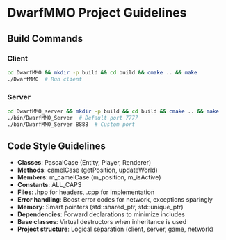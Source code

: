 # DwarfMMO Project Guidelines

## Build Commands
### Client
```bash
cd DwarfMMO && mkdir -p build && cd build && cmake .. && make
./DwarfMMO  # Run client
```

### Server
```bash
cd DwarfMMO_server && mkdir -p build && cd build && cmake .. && make
./bin/DwarfMMO_Server  # Default port 7777
./bin/DwarfMMO_Server 8888  # Custom port
```

## Code Style Guidelines
- **Classes**: PascalCase (Entity, Player, Renderer)
- **Methods**: camelCase (getPosition, updateWorld)
- **Members**: m_camelCase (m_position, m_isActive)
- **Constants**: ALL_CAPS
- **Files**: .hpp for headers, .cpp for implementation
- **Error handling**: Boost error codes for network, exceptions sparingly
- **Memory**: Smart pointers (std::shared_ptr, std::unique_ptr)
- **Dependencies**: Forward declarations to minimize includes
- **Base classes**: Virtual destructors when inheritance is used
- **Project structure**: Logical separation (client, server, game, network)